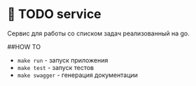 # 📄 TODO service

Сервис для работы со списком задач реализованный на go.

##HOW TO
* `make run` - запуск приложения
* `make test` - запуск тестов
* `make swagger` - генерация документации
##